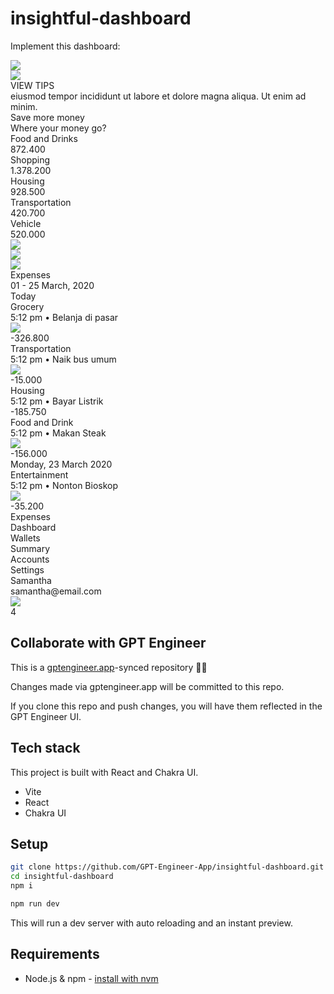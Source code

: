 # insightful-dashboard

Implement this dashboard: 

<div className="Dashboard" style={{width: 1440, height: 900, position: 'relative', background: '#101010', borderRadius: 30, overflow: 'hidden'}}>
  <div className="Content" style={{width: 1060, height: 860, left: 360, top: 20, position: 'absolute'}}>
    <div className="BackgroundContent" style={{width: 1060, height: 860, left: 0, top: 0, position: 'absolute', background: 'white', borderRadius: 30}}></div>
    <div className="RightContent" style={{width: 350, height: 860, left: 710, top: 0, position: 'absolute'}}>
      <div className="RectangleCopy2" style={{width: 350, height: 860, left: 0, top: 0, position: 'absolute', background: '#F9FAFC'}}></div>
      <div className="BoxTips" style={{width: 250, height: 292, left: 50, top: 508, position: 'absolute'}}>
        <div className="Rectangle" style={{width: 250, height: 258, left: 0, top: 34, position: 'absolute', background: '#EDF0F6', borderRadius: 15}}></div>
        <div className="Illustration" style={{width: 52.53, height: 90.12, left: 172, top: 0, position: 'absolute'}}>
          <div className="Group115" style={{width: 52.53, height: 73.29, left: 0, top: 0, position: 'absolute'}}>
            <div className="Group113" style={{width: 26, height: 73, left: 23.24, top: 0, position: 'absolute'}}>
              <div className="Path197" style={{width: 25.23, height: 34.21, left: 0, top: 0.12, position: 'absolute', background: '#C5DDF0'}}></div>
              <div className="Path193" style={{width: 15.02, height: 64.03, left: 3.22, top: 8.25, position: 'absolute', background: '#7297C4'}}></div>
            </div>
            <div className="Group114" style={{width: 27, height: 50, left: 0, top: 22.52, position: 'absolute'}}>
              <div className="Path198" style={{width: 26.37, height: 31.40, left: 0, top: 0, position: 'absolute', background: '#C5DDF0'}}></div>
              <div className="Path194" style={{width: 13.88, height: 39.96, left: 8.90, top: 9.80, position: 'absolute', background: '#7297C4'}}></div>
            </div>
            <div className="Group112" style={{width: 22, height: 36, left: 30.53, top: 37.29, position: 'absolute'}}>
              <div className="Path196" style={{width: 20.63, height: 22.87, left: 1.10, top: -0, position: 'absolute', background: '#C5DDF0'}}></div>
              <div className="Path195" style={{width: 14.61, height: 29.48, left: 0.73, top: 5.56, position: 'absolute', background: '#7297C4'}}></div>
            </div>
          </div>
          <div className="Rectangle50" style={{width: 29.37, height: 21.19, left: 12.73, top: 68.93, position: 'absolute'}}>
            <div className="Rectangle" style={{width: 29.37, height: 21.19, left: 0, top: 0, position: 'absolute', background: 'linear-gradient(219deg, #CBDDEE 0%, #B8D0E6 100%, #B8D0E6 100%)'}}></div>
            <div className="Rectangle" style={{width: 29.37, height: 21.19, left: 0, top: 0, position: 'absolute', background: 'linear-gradient(219deg, #CBDDEE 0%, #B8D0E6 100%, #B8D0E6 100%)'}}></div>
            <div className="Group119" style={{width: 32, height: 5, left: -1.19, top: 3.77, position: 'absolute'}}>
              <div className="Path180" style={{width: 31.24, height: 1, left: 0, top: 0, position: 'absolute', background: '#7297C4'}}></div>
              <div className="Path180" style={{width: 31.24, height: 1, left: 0, top: 3.65, position: 'absolute', background: '#7297C4'}}></div>
            </div>
          </div>
        </div>
        <div className="Illustration" style={{width: 84.15, height: 72.43, left: 25, top: 19, position: 'absolute'}}>
          <div className="Rectangle37" style={{width: 84.15, height: 42.07, left: 0, top: 30.36, position: 'absolute'}}>
            <div className="Rectangle" style={{width: 84.15, height: 42.07, left: 0, top: 0, position: 'absolute', background: 'linear-gradient(298deg, #FFB966 0%, #FF895F 100%, #FF895F 100%)'}} />
            <div className="Rectangle" style={{width: 84.15, height: 42.07, left: 0, top: 0, position: 'absolute', background: 'linear-gradient(298deg, #FFB966 0%, #FF895F 100%, #FF895F 100%)'}} />
            <div className="Rectangle" style={{width: 96.80, height: 23.30, left: 33.66, top: 59.40, position: 'absolute', transform: 'rotate(-30deg)', transformOrigin: '0 0', opacity: 0.30, background: 'white'}} />
            <div className="Path166" style={{width: 19.97, height: 1.94, left: 44.34, top: 17.11, position: 'absolute', background: 'white'}}></div>
            <div className="Rectangle" style={{width: 23.95, height: 42.72, left: 0, top: 0, position: 'absolute', opacity: 0.15, background: '#001D4B'}}></div>
            <img className="Oval" style={{width: 32.37, height: 32.37, left: -14.33, top: 24.60, position: 'absolute'}} src="https://via.placeholder.com/32x32" />
            <div className="Path182" style={{width: 84.15, height: 1, left: 0, top: 7.82, position: 'absolute', background: '#D33234'}}></div>
          </div>
          <div className="Rectangle37Copy" style={{width: 60.94, height: 30.47, left: 11.90, top: 0, position: 'absolute'}}>
            <div className="Rectangle" style={{width: 60.94, height: 30.47, left: 0, top: 0, position: 'absolute', background: 'linear-gradient(315deg, #85D4FF 0%, #51A4FF 100%)'}} />
            <div className="Rectangle" style={{width: 60.94, height: 30.47, left: 0, top: 0, position: 'absolute', background: 'linear-gradient(315deg, #85D4FF 0%, #51A4FF 100%)'}} />
            <div className="Path166" style={{width: 15.66, height: 0.65, left: 32.16, top: 14.72, position: 'absolute', border: '1.95px #0069D5 solid'}}></div>
            <div className="Rectangle" style={{width: 18, height: 30.94, left: 0, top: 0, position: 'absolute', opacity: 0.12, background: '#001D4B'}}></div>
            <img className="CombinedShape" style={{width: 11.72, height: 6.51, left: 3.13, top: 21.42, position: 'absolute', opacity: 0.30}} src="https://via.placeholder.com/12x7" />
            <div className="Path182" style={{width: 60.94, height: 1, left: 0, top: 6.27, position: 'absolute', background: '#0069D5'}}></div>
          </div>
        </div>
        <div className="Button" style={{width: 200, height: 45, left: 25, top: 222, position: 'absolute'}}>
          <div className="Rectangle" style={{width: 200, height: 45, left: 0, top: 0, position: 'absolute', background: '#101010', borderRadius: 8}}></div>
          <div className="ViewTips" style={{left: 62, top: 13, position: 'absolute', color: 'white', fontSize: 13, fontFamily: 'Poppins', fontWeight: '600', letterSpacing: 1.50, wordWrap: 'break-word'}}>VIEW TIPS</div>
        </div>
        <div className="EiusmodTemporIncid" style={{width: 200, left: 25, top: 139, position: 'absolute', opacity: 0.70, color: '#404852', fontSize: 12, fontFamily: 'Poppins', fontWeight: '400', lineHeight: 21, letterSpacing: 0.43, wordWrap: 'break-word'}}>eiusmod tempor incididunt ut labore et dolore magna aliqua. Ut enim ad minim.</div>
        <div className="SaveMoreMoney" style={{left: 25, top: 111, position: 'absolute', color: '#273240', fontSize: 16, fontFamily: 'Poppins', fontWeight: '600', letterSpacing: 0.34, wordWrap: 'break-word'}}>Save more money</div>
      </div>
      <div className="Stats" style={{width: 250, height: 365, left: 50, top: 76, position: 'absolute'}}>
        <div className="WhereYourMoneyGo" style={{left: 0, top: 0, position: 'absolute', color: '#262A41', fontSize: 20, fontFamily: 'AvenirNext', fontWeight: '400', lineHeight: 30, letterSpacing: 0.33, wordWrap: 'break-word'}}>Where your money go?</div>
        <div className="Stats" style={{width: 250, height: 37, left: 0, top: 60, position: 'absolute'}}>
          <div className="FoodAndDrinks" style={{left: 0, top: 0, position: 'absolute', color: '#273240', fontSize: 13, fontFamily: 'Poppins', fontWeight: '500', lineHeight: 24, letterSpacing: 0.46, wordWrap: 'break-word'}}>Food and Drinks</div>
          <div className="400" style={{left: 197, top: 0, position: 'absolute', textAlign: 'right', color: '#273240', fontSize: 13, fontFamily: 'Poppins', fontWeight: '400', lineHeight: 24, letterSpacing: 0.46, wordWrap: 'break-word'}}>872.400</div>
          <div className="Rectangle" style={{width: 250, height: 5, left: 0, top: 32, position: 'absolute', background: '#ECEFF5', borderRadius: 5}} />
          <div className="RectangleCopy" style={{width: 70, height: 5, left: 0, top: 32, position: 'absolute', background: '#31BA96', borderRadius: 5}} />
        </div>
        <div className="Stats" style={{width: 250, height: 37, left: 0, top: 127, position: 'absolute'}}>
          <div className="Shopping" style={{left: 0, top: 0, position: 'absolute', color: '#273240', fontSize: 13, fontFamily: 'Poppins', fontWeight: '500', lineHeight: 24, letterSpacing: 0.46, wordWrap: 'break-word'}}>Shopping</div>
          <div className="378200" style={{left: 189, top: 0, position: 'absolute', textAlign: 'right', color: '#273240', fontSize: 13, fontFamily: 'Poppins', fontWeight: '400', lineHeight: 24, letterSpacing: 0.46, wordWrap: 'break-word'}}>1.378.200</div>
          <div className="Rectangle" style={{width: 250, height: 5, left: 0, top: 32, position: 'absolute', background: '#ECEFF5', borderRadius: 5}} />
          <div className="RectangleCopy" style={{width: 110, height: 5, left: 0, top: 32, position: 'absolute', background: '#31BA96', borderRadius: 5}} />
        </div>
        <div className="Stats" style={{width: 250, height: 37, left: 0, top: 194, position: 'absolute'}}>
          <div className="Housing" style={{left: 0, top: 0, position: 'absolute', color: '#273240', fontSize: 13, fontFamily: 'Poppins', fontWeight: '500', lineHeight: 24, letterSpacing: 0.46, wordWrap: 'break-word'}}>Housing</div>
          <div className="500" style={{left: 196, top: 0, position: 'absolute', textAlign: 'right', color: '#273240', fontSize: 13, fontFamily: 'Poppins', fontWeight: '400', lineHeight: 24, letterSpacing: 0.46, wordWrap: 'break-word'}}>928.500</div>
          <div className="Rectangle" style={{width: 250, height: 5, left: 0, top: 32, position: 'absolute', background: '#ECEFF5', borderRadius: 5}} />
          <div className="RectangleCopy" style={{width: 90, height: 5, left: 0, top: 32, position: 'absolute', background: '#31BA96', borderRadius: 5}} />
        </div>
        <div className="Stats" style={{width: 250, height: 37, left: 0, top: 261, position: 'absolute'}}>
          <div className="Transportation" style={{left: 0, top: 0, position: 'absolute', color: '#273240', fontSize: 13, fontFamily: 'Poppins', fontWeight: '500', lineHeight: 24, letterSpacing: 0.46, wordWrap: 'break-word'}}>Transportation</div>
          <div className="700" style={{left: 197, top: 0, position: 'absolute', textAlign: 'right', color: '#273240', fontSize: 13, fontFamily: 'Poppins', fontWeight: '400', lineHeight: 24, letterSpacing: 0.46, wordWrap: 'break-word'}}>420.700</div>
          <div className="Rectangle" style={{width: 250, height: 5, left: 0, top: 32, position: 'absolute', background: '#ECEFF5', borderRadius: 5}} />
          <div className="RectangleCopy" style={{width: 60, height: 5, left: 0, top: 32, position: 'absolute', background: '#31BA96', borderRadius: 5}} />
        </div>
        <div className="Stats" style={{width: 250, height: 37, left: 0, top: 328, position: 'absolute'}}>
          <div className="Vehicle" style={{left: 0, top: 0, position: 'absolute', color: '#273240', fontSize: 13, fontFamily: 'Poppins', fontWeight: '500', lineHeight: 24, letterSpacing: 0.46, wordWrap: 'break-word'}}>Vehicle</div>
          <div className="000" style={{left: 196, top: 0, position: 'absolute', textAlign: 'right', color: '#273240', fontSize: 13, fontFamily: 'Poppins', fontWeight: '400', lineHeight: 24, letterSpacing: 0.46, wordWrap: 'break-word'}}>520.000</div>
          <div className="Rectangle" style={{width: 250, height: 5, left: 0, top: 32, position: 'absolute', background: '#ECEFF5', borderRadius: 5}} />
          <div className="RectangleCopy" style={{width: 90, height: 5, left: 0, top: 32, position: 'absolute', background: '#31BA96', borderRadius: 5}} />
        </div>
      </div>
    </div>
    <div className="MainContent" style={{width: 510, height: 741, left: 100, top: 60, position: 'absolute'}}>
      <div className="Users" style={{width: 122.96, height: 31.20, left: 387, top: 13, position: 'absolute'}}>
        <div className="Group9" style={{width: 87.20, height: 31.20, left: 0, top: 0, position: 'absolute'}}>
          <div className="Group3Copy6" style={{width: 31.14, height: 31.20, left: 56.06, top: 0, position: 'absolute'}}>
            <div className="Rectangle3" style={{width: 31.14, height: 31.20, left: 0, top: 0, position: 'absolute', background: '#D8D8D8', borderRadius: 208, border: '2.08px white solid'}} />
            <div className="Rectangle3" style={{width: 31.14, height: 31.20, left: 0, top: 0, position: 'absolute', background: '#D8D8D8', borderRadius: 208}} />
            <img className="Bitmap" style={{width: 55.75, height: 83.57, left: -12.07, top: -13.20, position: 'absolute'}} src="https://via.placeholder.com/56x84" />
          </div>
          <div className="Group3Copy2" style={{width: 31.14, height: 31.20, left: 28.03, top: 0, position: 'absolute'}}>
            <div className="Rectangle3" style={{width: 31.14, height: 31.20, left: 0, top: 0, position: 'absolute', background: '#D8D8D8', borderRadius: 208, border: '2.08px white solid'}} />
            <div className="Rectangle3" style={{width: 31.14, height: 31.20, left: 0, top: 0, position: 'absolute', background: '#D8D8D8', borderRadius: 208}} />
            <img className="Bitmap" style={{width: 31.14, height: 31.20, left: 0, top: 0, position: 'absolute'}} src="https://via.placeholder.com/31x31" />
          </div>
          <div className="Group3" style={{width: 31.14, height: 31.20, left: 0, top: 0, position: 'absolute'}}>
            <div className="Rectangle3" style={{width: 31.14, height: 31.20, left: 0, top: 0, position: 'absolute', background: '#D8D8D8', borderRadius: 208, border: '2.08px white solid'}} />
            <div className="Rectangle3" style={{width: 31.14, height: 31.20, left: 0, top: 0, position: 'absolute', background: '#D8D8D8', borderRadius: 208}} />
            <img className="Bitmap" style={{width: 69.87, height: 46.20, left: -17.27, top: 0.08, position: 'absolute'}} src="https://via.placeholder.com/70x46" />
          </div>
        </div>
        <div className="Group3Copy7" style={{width: 23.96, height: 24, left: 99, top: 4, position: 'absolute'}}>
          <div className="Rectangle3" style={{width: 23.96, height: 24, left: 0, top: 0, position: 'absolute', background: 'white', borderRadius: 260, border: '2px #D2DCE8 solid'}} />
          <div className="Group15" style={{width: 8.86, height: 8.86, left: 7.57, top: 8, position: 'absolute'}}>
            <div className="Path4" style={{width: 0.37, height: 8.86, left: 4.25, top: 0, position: 'absolute', border: '2px #D2DCE8 solid'}}></div>
            <div className="Path4Copy" style={{width: 1, height: 8.86, left: 0, top: 4.93, position: 'absolute', transform: 'rotate(-90deg)', transformOrigin: '0 0', border: '2px #D2DCE8 solid'}}></div>
          </div>
        </div>
      </div>
      <div className="Title" style={{width: 195, height: 84, left: 0, top: 0, position: 'absolute'}}>
        <div className="Expenses" style={{left: 0, top: 0, position: 'absolute', color: '#262A41', fontSize: 40, fontFamily: 'Poppins', fontWeight: '600', lineHeight: 50, letterSpacing: 0.67, wordWrap: 'break-word'}}>Expenses</div>
        <div className="25March2020" style={{left: 0, top: 60, position: 'absolute', opacity: 0.50, color: '#101010', fontSize: 16, fontFamily: 'Poppins', fontWeight: '400', letterSpacing: 0.34, wordWrap: 'break-word'}}>01 - 25 March, 2020</div>
      </div>
      <div className="Stats" style={{width: 510, height: 60, left: 0, top: 130, position: 'absolute'}}>
        <div className="Rectangle" style={{width: 16, height: 35, left: 0, top: 25, position: 'absolute', opacity: 0.20, background: '#157AFF'}}></div>
        <div className="RectangleCopy3" style={{width: 16, height: 52, left: 22, top: 8, position: 'absolute', opacity: 0.20, background: '#157AFF'}}></div>
        <div className="RectangleCopy4" style={{width: 16, height: 44, left: 45, top: 16, position: 'absolute', opacity: 0.20, background: '#157AFF'}}></div>
        <div className="RectangleCopy8" style={{width: 16, height: 35, left: 90, top: 25, position: 'absolute', opacity: 0.20, background: '#157AFF'}}></div>
        <div className="RectangleCopy7" style={{width: 16, height: 30, left: 112, top: 30, position: 'absolute', opacity: 0.20, background: '#157AFF'}}></div>
        <div className="RectangleCopy6" style={{width: 16, height: 44, left: 135, top: 16, position: 'absolute', opacity: 0.20, background: '#157AFF'}}></div>
        <div className="RectangleCopy9" style={{width: 16, height: 27, left: 157, top: 33, position: 'absolute', opacity: 0.20, background: '#157AFF'}}></div>
        <div className="RectangleCopy5" style={{width: 16, height: 27, left: 67, top: 33, position: 'absolute', opacity: 0.20, background: '#157AFF'}}></div>
        <div className="RectangleCopy17" style={{width: 16, height: 35, left: 180, top: 25, position: 'absolute', opacity: 0.20, background: '#157AFF'}}></div>
        <div className="RectangleCopy16" style={{width: 16, height: 52, left: 202, top: 8, position: 'absolute', opacity: 0.20, background: '#157AFF'}}></div>
        <div className="RectangleCopy15" style={{width: 16, height: 44, left: 225, top: 16, position: 'absolute', opacity: 0.20, background: '#157AFF'}}></div>
        <div className="RectangleCopy14" style={{width: 16, height: 35, left: 269, top: 25, position: 'absolute', opacity: 0.20, background: '#157AFF'}}></div>
        <div className="RectangleCopy13" style={{width: 16, height: 30, left: 292, top: 30, position: 'absolute', opacity: 0.20, background: '#157AFF'}}></div>
        <div className="RectangleCopy12" style={{width: 16, height: 44, left: 314, top: 16, position: 'absolute', opacity: 0.20, background: '#157AFF'}}></div>
        <div className="RectangleCopy11" style={{width: 16, height: 27, left: 337, top: 33, position: 'absolute', opacity: 0.20, background: '#157AFF'}}></div>
        <div className="RectangleCopy10" style={{width: 16, height: 27, left: 247, top: 33, position: 'absolute', opacity: 0.20, background: '#157AFF'}}></div>
        <div className="RectangleCopy25" style={{width: 16, height: 35, left: 359, top: 25, position: 'absolute', opacity: 0.20, background: '#157AFF'}}></div>
        <div className="RectangleCopy24" style={{width: 16, height: 52, left: 382, top: 8, position: 'absolute', opacity: 0.20, background: '#157AFF'}}></div>
        <div className="RectangleCopy23" style={{width: 16, height: 44, left: 404, top: 16, position: 'absolute', opacity: 0.20, background: '#157AFF'}}></div>
        <div className="RectangleCopy22" style={{width: 16, height: 35, left: 449, top: 25, position: 'absolute', opacity: 0.20, background: '#157AFF'}}></div>
        <div className="RectangleCopy21" style={{width: 16, height: 60, left: 472, top: 0, position: 'absolute', background: '#157AFF'}}></div>
        <div className="RectangleCopy20" style={{width: 16, height: 44, left: 494, top: 16, position: 'absolute', opacity: 0.20, background: '#157AFF'}}></div>
        <div className="RectangleCopy18" style={{width: 16, height: 27, left: 427, top: 33, position: 'absolute', opacity: 0.20, background: '#157AFF'}}></div>
      </div>
      <div className="Date" style={{width: 500, height: 38.50, left: 0, top: 237, position: 'absolute'}}>
        <div className="Today" style={{left: 0, top: 0, position: 'absolute', color: '#262A41', fontSize: 18, fontFamily: 'AvenirNext', fontWeight: '400', lineHeight: 30, letterSpacing: 0.30, wordWrap: 'break-word'}}>Today</div>
        <div className="Group3" style={{width: 25, height: 5, left: 475, top: 13, position: 'absolute'}}>
          <div className="Oval" style={{width: 5, height: 5, left: 0, top: 0, position: 'absolute', background: '#D8D8D8', borderRadius: 9999}} />
          <div className="OvalCopy3" style={{width: 5, height: 5, left: 10, top: 0, position: 'absolute', background: '#D8D8D8', borderRadius: 9999}} />
          <div className="OvalCopy5" style={{width: 5, height: 5, left: 20, top: 0, position: 'absolute', background: '#D8D8D8', borderRadius: 9999}} />
        </div>
        <div className="Path" style={{width: 500, height: 1, left: 0, top: 37.50, position: 'absolute', border: '0.50px #DEDEDE solid'}}></div>
      </div>
      <div className="List" style={{width: 500, height: 49, left: 0, top: 301, position: 'absolute'}}>
        <div className="Grocery" style={{left: 65, top: 0, position: 'absolute', color: '#273240', fontSize: 16, fontFamily: 'Poppins', fontWeight: '500', letterSpacing: 0.34, wordWrap: 'break-word'}}>Grocery</div>
        <div className="12PmBelanjaDi" style={{left: 65, top: 28, position: 'absolute', opacity: 0.50, color: '#404852', fontSize: 14, fontFamily: 'Poppins', fontWeight: '400', letterSpacing: 0.50, wordWrap: 'break-word'}}>5:12 pm  •  Belanja di pasar</div>
        <div className="Group4" style={{width: 48, height: 48, left: 0, top: 0, position: 'absolute'}}>
          <div className="OvalCopy2" style={{width: 48, height: 48, left: 0, top: 0, position: 'absolute', background: '#32A7E2', borderRadius: 9999}} />
          <img className="Shape" style={{width: 16, height: 16, left: 16, top: 16, position: 'absolute'}} src="https://via.placeholder.com/16x16" />
        </div>
        <div className="326800" style={{left: 424, top: 0, position: 'absolute', textAlign: 'right', color: '#273240', fontSize: 16, fontFamily: 'Poppins', fontWeight: '600', letterSpacing: 0.34, wordWrap: 'break-word'}}>-326.800</div>
      </div>
      <div className="List" style={{width: 500, height: 49, left: 0, top: 374, position: 'absolute'}}>
        <div className="Transportation" style={{left: 65, top: 0, position: 'absolute', color: '#273240', fontSize: 16, fontFamily: 'Poppins', fontWeight: '500', letterSpacing: 0.34, wordWrap: 'break-word'}}>Transportation</div>
        <div className="12PmNaikBusU" style={{left: 65, top: 28, position: 'absolute', opacity: 0.50, color: '#404852', fontSize: 14, fontFamily: 'Poppins', fontWeight: '400', letterSpacing: 0.50, wordWrap: 'break-word'}}>5:12 pm  •  Naik bus umum</div>
        <div className="Group4" style={{width: 48, height: 48, left: 0, top: 0, position: 'absolute'}}>
          <div className="OvalCopy2" style={{width: 48, height: 48, left: 0, top: 0, position: 'absolute', background: '#B548C6', borderRadius: 9999}} />
          <img className="Shape" style={{width: 13.47, height: 16, left: 17, top: 16, position: 'absolute'}} src="https://via.placeholder.com/13x16" />
        </div>
        <div className="15000" style={{left: 437, top: 0, position: 'absolute', textAlign: 'right', color: '#273240', fontSize: 16, fontFamily: 'Poppins', fontWeight: '600', letterSpacing: 0.34, wordWrap: 'break-word'}}>-15.000</div>
      </div>
      <div className="List" style={{width: 500, height: 49, left: 0, top: 447, position: 'absolute'}}>
        <div className="Housing" style={{left: 65, top: 0, position: 'absolute', color: '#273240', fontSize: 16, fontFamily: 'Poppins', fontWeight: '500', letterSpacing: 0.34, wordWrap: 'break-word'}}>Housing</div>
        <div className="12PmBayarList" style={{left: 65, top: 28, position: 'absolute', opacity: 0.50, color: '#404852', fontSize: 14, fontFamily: 'Poppins', fontWeight: '400', letterSpacing: 0.50, wordWrap: 'break-word'}}>5:12 pm  •  Bayar Listrik</div>
        <div className="Group4" style={{width: 48, height: 48, left: 0, top: 0, position: 'absolute'}}>
          <div className="OvalCopy2" style={{width: 48, height: 48, left: 0, top: 0, position: 'absolute', background: '#FF8700', borderRadius: 9999}} />
          <div className="Shape" style={{width: 16, height: 13.60, left: 16, top: 17, position: 'absolute', background: 'white'}}></div>
        </div>
        <div className="185750" style={{left: 428, top: 0, position: 'absolute', textAlign: 'right', color: '#273240', fontSize: 16, fontFamily: 'Poppins', fontWeight: '600', letterSpacing: 0.34, wordWrap: 'break-word'}}>-185.750</div>
      </div>
      <div className="List" style={{width: 500, height: 49, left: 0, top: 619, position: 'absolute'}}>
        <div className="FoodAndDrink" style={{left: 65, top: 0, position: 'absolute', color: '#273240', fontSize: 16, fontFamily: 'Poppins', fontWeight: '500', letterSpacing: 0.34, wordWrap: 'break-word'}}>Food and Drink</div>
        <div className="12PmMakanStea" style={{left: 65, top: 28, position: 'absolute', opacity: 0.50, color: '#404852', fontSize: 14, fontFamily: 'Poppins', fontWeight: '400', letterSpacing: 0.50, wordWrap: 'break-word'}}>5:12 pm  •  Makan Steak</div>
        <div className="Group4" style={{width: 48, height: 48, left: 0, top: 0, position: 'absolute'}}>
          <div className="OvalCopy2" style={{width: 48, height: 48, left: 0, top: 0, position: 'absolute', background: '#DC3434', borderRadius: 9999}} />
          <img className="Shape" style={{width: 17.83, height: 11, left: 15, top: 19, position: 'absolute'}} src="https://via.placeholder.com/18x11" />
        </div>
        <div className="156000" style={{left: 426, top: 0, position: 'absolute', textAlign: 'right', color: '#273240', fontSize: 16, fontFamily: 'Poppins', fontWeight: '600', letterSpacing: 0.34, wordWrap: 'break-word'}}>-156.000</div>
      </div>
      <div className="Date" style={{width: 500, height: 38.50, left: 0, top: 555, position: 'absolute'}}>
        <div className="Monday23March202" style={{left: 0, top: 0, position: 'absolute', color: '#262A41', fontSize: 18, fontFamily: 'AvenirNext', fontWeight: '400', lineHeight: 30, letterSpacing: 0.30, wordWrap: 'break-word'}}>Monday, 23 March 2020</div>
        <div className="Group3" style={{width: 25, height: 5, left: 475, top: 13, position: 'absolute'}}>
          <div className="Oval" style={{width: 5, height: 5, left: 0, top: 0, position: 'absolute', background: '#D8D8D8', borderRadius: 9999}} />
          <div className="OvalCopy3" style={{width: 5, height: 5, left: 10, top: 0, position: 'absolute', background: '#D8D8D8', borderRadius: 9999}} />
          <div className="OvalCopy5" style={{width: 5, height: 5, left: 20, top: 0, position: 'absolute', background: '#D8D8D8', borderRadius: 9999}} />
        </div>
        <div className="Path" style={{width: 500, height: 1, left: 0, top: 37.50, position: 'absolute', border: '0.50px #DEDEDE solid'}}></div>
      </div>
      <div className="List" style={{width: 500, height: 49, left: 0, top: 692, position: 'absolute'}}>
        <div className="Entertainment" style={{left: 65, top: 0, position: 'absolute', color: '#273240', fontSize: 16, fontFamily: 'Poppins', fontWeight: '500', letterSpacing: 0.34, wordWrap: 'break-word'}}>Entertainment</div>
        <div className="12PmNontonBio" style={{left: 65, top: 28, position: 'absolute', opacity: 0.50, color: '#404852', fontSize: 14, fontFamily: 'Poppins', fontWeight: '400', letterSpacing: 0.50, wordWrap: 'break-word'}}>5:12 pm  •  Nonton Bioskop</div>
        <div className="Group4" style={{width: 48, height: 48, left: 0, top: 0, position: 'absolute'}}>
          <div className="OvalCopy2" style={{width: 48, height: 48, left: 0, top: 0, position: 'absolute', background: '#4BA83D', borderRadius: 9999}} />
          <img className="Shape" style={{width: 18, height: 18, left: 15, top: 15, position: 'absolute'}} src="https://via.placeholder.com/18x18" />
        </div>
        <div className="35200" style={{left: 434, top: 0, position: 'absolute', textAlign: 'right', color: '#273240', fontSize: 16, fontFamily: 'Poppins', fontWeight: '600', letterSpacing: 0.34, wordWrap: 'break-word'}}>-35.200</div>
      </div>
    </div>
  </div>
  <div className="Sidebar" style={{width: 197, height: 651, left: 80, top: 65, position: 'absolute'}}>
    <div className="Menu" style={{width: 142, height: 360, left: 0, top: 291, position: 'absolute'}}>
      <div className="Expenses" style={{left: 0, top: 65, position: 'absolute', color: 'white', fontSize: 25, fontFamily: 'Poppins', fontWeight: '600', lineHeight: 35, wordWrap: 'break-word'}}>Expenses</div>
      <div className="Dashboard" style={{left: 0, top: 0, position: 'absolute', opacity: 0.50, color: 'white', fontSize: 25, fontFamily: 'Poppins', fontWeight: '600', lineHeight: 35, wordWrap: 'break-word'}}>Dashboard</div>
      <div className="Wallets" style={{left: 0, top: 130, position: 'absolute', opacity: 0.50, color: 'white', fontSize: 25, fontFamily: 'Poppins', fontWeight: '600', lineHeight: 35, wordWrap: 'break-word'}}>Wallets</div>
      <div className="Summary" style={{left: 0, top: 195, position: 'absolute', opacity: 0.50, color: 'white', fontSize: 25, fontFamily: 'Poppins', fontWeight: '600', lineHeight: 35, wordWrap: 'break-word'}}>Summary</div>
      <div className="Accounts" style={{left: 0, top: 260, position: 'absolute', opacity: 0.50, color: 'white', fontSize: 25, fontFamily: 'Poppins', fontWeight: '600', lineHeight: 35, wordWrap: 'break-word'}}>Accounts</div>
      <div className="Settings" style={{left: 0, top: 325, position: 'absolute', opacity: 0.50, color: 'white', fontSize: 25, fontFamily: 'Poppins', fontWeight: '600', lineHeight: 35, wordWrap: 'break-word'}}>Settings</div>
    </div>
    <div className="Samantha" style={{left: 0, top: 107, position: 'absolute', color: 'white', fontSize: 30, fontFamily: 'Poppins', fontWeight: '600', lineHeight: 35, wordWrap: 'break-word'}}>Samantha</div>
    <div className="SamanthaEmailCom" style={{left: 0, top: 147, position: 'absolute', opacity: 0.60, color: 'white', fontSize: 17, fontFamily: 'Poppins', fontWeight: '400', lineHeight: 27, wordWrap: 'break-word'}}>samantha@email.com</div>
    <div className="Profile" style={{width: 72, height: 72, left: 0, top: 15, position: 'absolute'}}>
      <div className="Rectangle" style={{width: 72, height: 72, left: 0, top: 0, position: 'absolute', background: 'white', borderRadius: 13}} />
      <div className="Rectangle" style={{width: 72, height: 72, left: 0, top: 0, position: 'absolute', background: 'white', borderRadius: 13}} />
      <img className="Bitmap" style={{width: 105, height: 157, left: -16, top: -17, position: 'absolute'}} src="https://via.placeholder.com/105x157" />
    </div>
    <div className="Notifications" style={{width: 29, height: 29, left: 57, top: 0, position: 'absolute'}}>
      <div className="Oval" style={{width: 29, height: 29, left: 0, top: 0, position: 'absolute', background: '#DC3434', borderRadius: 9999}} />
      <div style={{left: 10, top: 4, position: 'absolute', color: 'white', fontSize: 13, fontFamily: 'Poppins', fontWeight: '600', letterSpacing: 0.22, wordWrap: 'break-word'}}>4</div>
    </div>
  </div>
</div>


## Collaborate with GPT Engineer

This is a [gptengineer.app](https://gptengineer.app)-synced repository 🌟🤖

Changes made via gptengineer.app will be committed to this repo.

If you clone this repo and push changes, you will have them reflected in the GPT Engineer UI.

## Tech stack

This project is built with React and Chakra UI.

- Vite
- React
- Chakra UI

## Setup

```sh
git clone https://github.com/GPT-Engineer-App/insightful-dashboard.git
cd insightful-dashboard
npm i
```

```sh
npm run dev
```

This will run a dev server with auto reloading and an instant preview.

## Requirements

- Node.js & npm - [install with nvm](https://github.com/nvm-sh/nvm#installing-and-updating)

